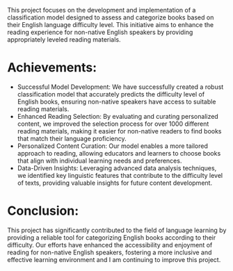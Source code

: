 This project focuses on the development and implementation of a classification model designed to assess and categorize books based on their English language difficulty level. This initiative aims to enhance the reading experience for non-native English speakers by providing appropriately leveled reading materials.
# Achievements:
* Successful Model Development: We have successfully created a robust classification model that accurately predicts the difficulty level of English books, ensuring non-native speakers have access to suitable reading materials.
* Enhanced Reading Selection: By evaluating and curating personalized content, we improved the selection process for over 1000 different reading materials, making it easier for non-native readers to find books that match their language proficiency.
* Personalized Content Curation: Our model enables a more tailored approach to reading, allowing educators and learners to choose books that align with individual learning needs and preferences.
* Data-Driven Insights: Leveraging advanced data analysis techniques, we identified key linguistic features that contribute to the difficulty level of texts, providing valuable insights for future content development.

# Conclusion: 
This project has significantly contributed to the field of language learning by providing a reliable tool for categorizing English books according to their difficulty. Our efforts have enhanced the accessibility and enjoyment of reading for non-native English speakers, fostering a more inclusive and effective learning environment and I am continuing to improve this project. 
